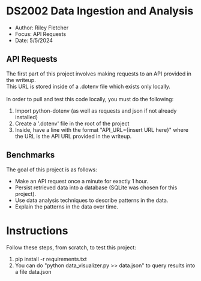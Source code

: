 # DS2002 Data Ingestion and Analysis
* Author: Riley Fletcher
* Focus: API Requests
* Date: 5/5/2024

## API Requests
The first part of this project involves making requests to an API provided in the writeup.
<br>
This URL is stored inside of a .dotenv file which exists only locally.
<br>
<br>
In order to pull and test this code locally, you must do the following:
1. Import python-dotenv (as well as requests and json if not already installed)
2. Create a '.dotenv' file in the root of the project
3. Inside, have a line with the format "API_URL={insert URL here}" where the URL is the API URL provided in the writeup.

## Benchmarks
The goal of this project is as follows:
* Make an API request once a minute for exactly 1 hour.
* Persist retrieved data into a database (SQLite was chosen for this project).
* Use data analysis techniques to describe patterns in the data.
* Explain the patterns in the data over time.

# Instructions
Follow these steps, from scratch, to test this project:
1. pip install -r requirements.txt
2. You can do "python data_visualizer.py >> data.json" to query results into a file data.json
